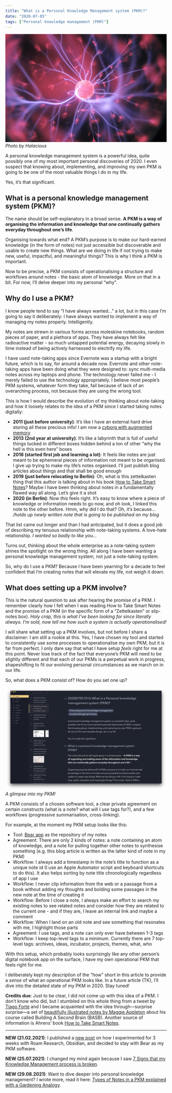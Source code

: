 ```yaml
---
title: "What is a Personal Knowledge Management system (PKM)?"
date: "2020-07-05"
tags: ["Personal knowledge management (PKM)"]
---
```


![a visualisation of a neuron firing](images/brain-synapsis.jpg)
_Photo by Halacious_

A personal knowledge management system is a powerful idea, quite possibly one of my most important personal discoveries of 2020. I even suspect that knowing about, implementing, and improving my own PKM is going to be one of the most valuable things I do in my life.

Yes, it’s that significant.

## What is a personal knowledge management system (PKM)?
The name should be self-explanatory in a broad sense. **A PKM is a way of organising the information and knowledge that one continually gathers everyday throughout one’s life**.

Organising towards what end? A PKM’s purpose is to make our hard-earned knowledge (in the form of notes) not just accessible but discoverable and usable to create new things. What are we doing in life if not trying to make new, useful, impactful, and meaningful things? This is why I think a PKM is important.

Now to be precise, a PKM consists of operationalising a structure and workflows around notes - the basic atom of knowledge. More on that in a bit. For now, I’ll delve deeper into my personal “why”.

## Why do I use a PKM?

I know people tend to say “I have always wanted…” a lot, but in this case I’m going to say it deliberately: I have always wanted to implement a way of managing my notes properly. Intelligently.

My notes are strewn in various forms across moleskine notebooks, random pieces of paper, and a plethora of apps. They have always felt like radioactive matter - so much untapped potential energy, decaying slowly in time instead of being actively harnessed to electrify my life.

I have used note-taking apps since Evernote was a startup with a bright future, which is to say, for around a decade now. Evernote and other note-taking apps have been doing what they were designed to: sync multi-media notes across my laptops and phone. The technology never failed me - I merely failed to use the technology appropriately. I believe most people’s PKM systems, whatever form they take, fail because of lack of an overarching process, not because they are using the wrong tool.

This is how I would describe the evolution of my thinking about note-taking and how it loosely relates to the idea of a PKM since I started taking notes digitally:

- __2011 (just before university)__: It’s like I have an external hard drive storing all these precious info! I am now a [cyborg with augmented memory](/2020-02-23-how-i-think-about-memory)
- __2013 (2nd year at university)__: It’s like a labyrinth that is full of useful things tucked in different boxes hidden behind a ton of other “why the hell is this even here” boxes
- __2016 (started first job and learning a lot)__: It feels like notes are just meant to be ephemeral pieces of information not meant to be organised. I give up trying to make my life’s notes organised. I’ll just publish blog articles about things and that shall be good enough
- __2019 (just before relocating to Berlin)__: Oh, what is this zettelkasten thing that this author is talking about in his book [How to Take Smart Notes](https://www.goodreads.com/book/show/34507927-how-to-take-smart-notes)? Maybe I have been thinking about notes in a fundamentally flawed way all along. Let’s give it a shot
- __2020 (in Berlin)__: Now *this* feels right. It’s easy to know where a piece of knowledge or information needs to go now, and oh look, I linked this note to the other before. Hmm, why did I do that? Oh, it’s because… _/holds up newly written note that is going to be published on my blog_

That list came out longer and than I had anticipated, but it does a good job of describing my tenuous relationship with note-taking systems. A love-hate relationship. _I wanted so badly to like you…_

Turns out, thinking about the whole enterprise as a note-taking system shines the spotlight on the wrong thing. All along I have been wanting a personal knowledge management system, not just a note-taking system.

So, why do I use a PKM? Because I have been yearning for a decade to feel confident that I’m creating notes that will elevate my life, not weigh it down.

## What does setting up a PKM involve?

This is the natural question to ask after hearing the promise of a PKM. I remember clearly how I felt when I was reading How to Take Smart Notes and the promise of a PKM (in the specific form of a “Zettelkasten” or slip-notes box). _Holy crap, this is what I’ve been looking for since literally always. I’m sold, now tell me how such a system is actually operationalised!_

I will share what setting up a PKM involves, but not before I share a disclaimer: I am still a rookie at this. Yes, I have chosen my tool and started to consistently use some processes to operationalise my own PKM, but it is far from perfect. I only dare say that what I have setup _feels_ right for me at this point. Never lose track of the fact that everyone’s PKM will need to be slightly different and that each of our PKMs is a perpetual work in progress, shapeshifting to fit our evolving personal circumstances as we march on in our life.

So, what does a PKM consist of? How do you set one up?

![screenshot of my PKM in Bear app - Nick Ang blog](images/nick-ang-pkm-1.png) 
_A glimpse into my PKM!_

A PKM consists of a chosen software tool, a clear private agreement on certain constructs (what is a note? what will I use tags for?), and a few workflows (progressive summarisation, cross-linking).

For example, at the moment my PKM setup looks like this:

- Tool: [Bear app](https://www.nickang.com/2018-11-02-bear-app-im-ready-for-you/) as the repository of my notes
- Agreement: There are only 2 kinds of notes: a note containing an atom of knowledge, and a note for pulling together other notes to synthesise something (e.g. this blog article is written as the latter kind of note in my PKM)
- Workflow: I always add a timestamp in the note’s title to function as a unique note id (I use an Apple Automator script and keyboard shortcuts to do this). It also helps sorting by note title chronologically regardless of app I use
- Workflow: I never clip information from the web or a passage from a book without adding my thoughts and bolding some passages in the new note at the time of creating it
- Workflow: Before I close a note, I always make an effort to search my existing notes to see related notes and consider how they are related to the current one - and if they are, I leave an internal link and maybe a comment
- Workflow: When I land on an old note and see something that resonates with me, I highlight those parts
- Agreement: I use tags, and a note can only ever have between 1-3 tags
- Workflow: I keep top-level tags to a minimum. Currently there are 7 top-level tags: archives, ideas, incubator, projects, themes, what, who

With this setup, which probably looks surprisingly like any other person’s digital notebook app on the surface, I have my own operational PKM that feels right for me. 

I deliberately kept my description of the “how” short in this article to provide a _sense_ of what an operational PKM looks like. In a future article (TK), I’ll dive into the detailed state of my PKM in 2020. Stay tuned!

**Credits due**: Just to be clear, I did not come up with this idea of a PKM. I don’t know who did, but I stumbled on this whole thing from a tweet by [Tiago Forte](https://twitter.com/fortelabs) and I became acquainted with the idea through—surprise surprise—a set of [beautifully illustrated notes by Maggie Appleton](https://maggieappleton.com/basb) about his course called Building A Second Brain (BASB). Another source of information is Ahrens’ book [How to Take Smart Notes](https://www.goodreads.com/book/show/34507927-how-to-take-smart-notes).

---

**NEW (21.02.2021)**: I published a [new post](/2021-02-21-obsidian-roam-why-i-am-staying-with-bear-as-my-pkm/) on how I experimented for 3 weeks with Roam Research, Obsidian, and decided to stay with Bear as my PKM software.

**NEW (25.07.2021)**: I changed my mind again because I saw [7 Signs that my Knowledge Management process is broken](/2021-07-25-7-signs-that-my-knowledge-management-process-is-broken/).

**NEW (29.08.2021)**: Want to dive deeper into personal knowledge management? I wrote more, read it here: [Types of Notes in a PKM explained with a Gardening Analogy](/2021-08-29-types-of-notes-in-a-pkm-explained-with-a-gardening-analogy-part-i/).
